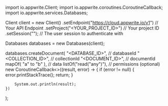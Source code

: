 import io.appwrite.Client;
import io.appwrite.coroutines.CoroutineCallback;
import io.appwrite.services.Databases;

Client client = new Client()
    .setEndpoint("https://cloud.appwrite.io/v1") // Your API Endpoint
    .setProject("&lt;YOUR_PROJECT_ID&gt;") // Your project ID
    .setSession(""); // The user session to authenticate with

Databases databases = new Databases(client);

databases.createDocument(
    "<DATABASE_ID>", // databaseId
    "<COLLECTION_ID>", // collectionId
    "<DOCUMENT_ID>", // documentId
    mapOf( "a" to "b" ), // data
    listOf("read("any")"), // permissions (optional)
    new CoroutineCallback<>((result, error) -> {
        if (error != null) {
            error.printStackTrace();
            return;
        }

        System.out.println(result);
    })
);

